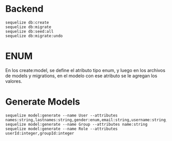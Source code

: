 # Backend
```
sequelize db:create
sequelize db:migrate
sequelize db:seed:all
sequelize db:migrate:undo
```

# ENUM
En los create:model, se define el atributo tipo enum, y luego en los archivos de models y migrations, en el modelo con ese atributo se le agregan los valores.

# Generate Models
```
sequelize model:generate --name User --attributes names:string,lastnames:string,gender:enum,email:string,username:string,password:string
sequelize model:generate --name Group --attributes name:string
sequelize model:generate --name Role --attributes userId:integer,groupId:integer
```